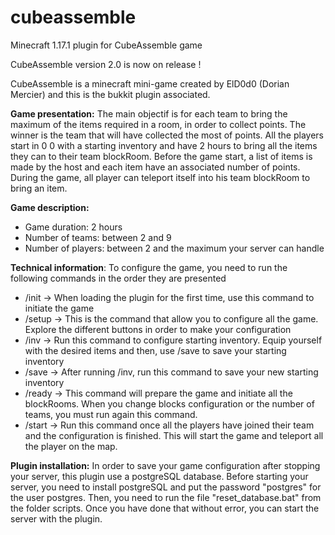 # cubeassemble
Minecraft 1.17.1 plugin for CubeAssemble game

CubeAssemble version 2.0 is now on release !

CubeAssemble is a minecraft mini-game created by ElD0d0 (Dorian Mercier) and this is the bukkit plugin associated.

**Game presentation:** The main objectif is for each team to bring the maximum of the items required in a room, in order to collect points. The winner is the team that will have collected the most of points. All the players start in 0 0 with a starting inventory and have 2 hours to bring all the items they can to their team blockRoom. Before the game start, a list of items is made by the host and each item have an associated number of points. During the game, all player can teleport itself into his team blockRoom to bring an item.

**Game description:** 
- Game duration: 2 hours
- Number of teams: between 2 and 9
- Number of players: between 2 and the maximum your server can handle

**Technical information**: To configure the game, you need to run the following commands in the order they are presented
- /init -> When loading the plugin for the first time, use this command to initiate the game
- /setup -> This is the command that allow you to configure all the game. Explore the different buttons in order to make your configuration
- /inv -> Run this command to configure starting inventory. Equip yourself with the desired items and then, use /save to save your starting inventory
- /save -> After running /inv, run this command to save your new starting inventory
- /ready -> This command will prepare the game and initiate all the blockRooms. When you change blocks configuration or the number of teams, you must run again this command.
- /start -> Run this command once all the players have joined their team and the configuration is finished. This will start the game and teleport all the player on the map.

**Plugin installation:** In order to save your game configuration after stopping your server, this plugin use a postgreSQL database. Before starting your server, you need to install postgreSQL and put the password "postgres" for the user postgres. Then, you need to run the file "reset_database.bat" from the folder scripts. Once you have done that without error, you can start the server with the plugin.
